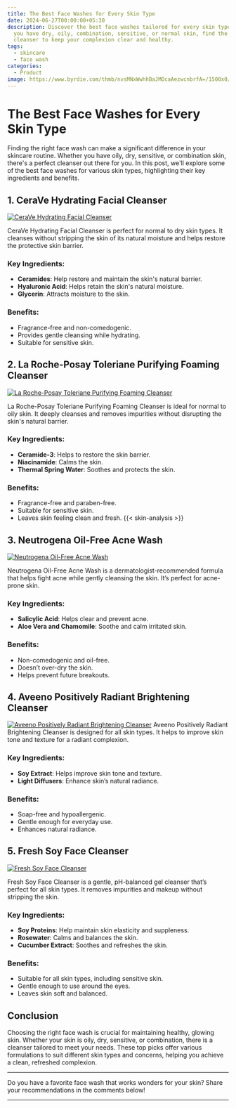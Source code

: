```yaml
---
title: The Best Face Washes for Every Skin Type
date: 2024-06-27T00:00:00+05:30
description: Discover the best face washes tailored for every skin type. Whether
  you have dry, oily, combination, sensitive, or normal skin, find the perfect
  cleanser to keep your complexion clear and healthy.
tags:
  - skincare
  - face wash
categories:
  - Product
image: https://www.byrdie.com/thmb/nvsMNxWwhhBaJMOcaAezwcnbrfA=/1500x0/filters:no_upscale():max_bytes(150000):strip_icc()/the-best-face-washes-for-oily-skin-tout-7b94bba63c4b43538d9bfaf972b01bdd.jpg
---
```


# The Best Face Washes for Every Skin Type

Finding the right face wash can make a significant difference in your skincare routine. Whether you have oily, dry, sensitive, or combination skin, there's a perfect cleanser out there for you. In this post, we'll explore some of the best face washes for various skin types, highlighting their key ingredients and benefits.

## 1. **CeraVe Hydrating Facial Cleanser**

[![CeraVe Hydrating Facial Cleanser](https://image-cdn.hypb.st/https%3A%2F%2Fbae.hypebeast.com%2Ffiles%2F2020%2F12%2Fcerave-hydrating-facial-cleanser-skincare-face-wash-tiktok-review-2.jpg?w=1260&format=jpeg&cbr=1&q=90&fit=max)](https://www.sephora.co.uk/p/CeraVe-Hydrating-Cleanser-473ml)

CeraVe Hydrating Facial Cleanser is perfect for normal to dry skin types. It cleanses without stripping the skin of its natural moisture and helps restore the protective skin barrier.

### Key Ingredients:
- **Ceramides**: Help restore and maintain the skin's natural barrier.
- **Hyaluronic Acid**: Helps retain the skin's natural moisture.
- **Glycerin**: Attracts moisture to the skin.

### Benefits:
- Fragrance-free and non-comedogenic.
- Provides gentle cleansing while hydrating.
- Suitable for sensitive skin.

## 2. **La Roche-Posay Toleriane Purifying Foaming Cleanser**

[![La Roche-Posay Toleriane Purifying Foaming Cleanser](https://m.media-amazon.com/images/I/61MrUkt0sOL._AC_UF1000,1000_QL80_.jpg)](https://www.walmart.com/ip/La-Roche-Posay-Toleriane-Purifying-Foaming-Facial-Wash-13-52-fl-oz-400ml/588591863)

La Roche-Posay Toleriane Purifying Foaming Cleanser is ideal for normal to oily skin. It deeply cleanses and removes impurities without disrupting the skin's natural barrier.

### Key Ingredients:
- **Ceramide-3**: Helps to restore the skin barrier.
- **Niacinamide**: Calms the skin.
- **Thermal Spring Water**: Soothes and protects the skin.

### Benefits:
- Fragrance-free and paraben-free.
- Suitable for sensitive skin.
- Leaves skin feeling clean and fresh.
{{< skin-analysis >}}

## 3. **Neutrogena Oil-Free Acne Wash**

[![Neutrogena Oil-Free Acne Wash](https://m.media-amazon.com/images/I/71Wn3hAOi-L.jpg)](https://www.walmart.com/ip/Neutrogena-Oil-Free-Salicylic-Acid-Acne-Face-Wash-and-Facial-Cleanser-9-1-fl-oz/10308600)

Neutrogena Oil-Free Acne Wash is a dermatologist-recommended formula that helps fight acne while gently cleansing the skin. It’s perfect for acne-prone skin.

### Key Ingredients:
- **Salicylic Acid**: Helps clear and prevent acne.
- **Aloe Vera and Chamomile**: Soothe and calm irritated skin.

### Benefits:
- Non-comedogenic and oil-free.
- Doesn’t over-dry the skin.
- Helps prevent future breakouts.

## 4. **Aveeno Positively Radiant Brightening Cleanser**

[![Aveeno Positively Radiant Brightening Cleanser](https://i.pinimg.com/474x/d3/fa/f2/d3faf2ca1bd30c30bc0d6f693806a804.jpg)](https://www.walmart.com/ip/Aveeno-Positively-Radiant-Brightening-Facial-Cleanser-Face-Wash-11-oz/859241807)
Aveeno Positively Radiant Brightening Cleanser is designed for all skin types. It helps to improve skin tone and texture for a radiant complexion.

### Key Ingredients:
- **Soy Extract**: Helps improve skin tone and texture.
- **Light Diffusers**: Enhance skin’s natural radiance.

### Benefits:
- Soap-free and hypoallergenic.
- Gentle enough for everyday use.
- Enhances natural radiance.

## 5. **Fresh Soy Face Cleanser**

[![Fresh Soy Face Cleanser](https://www.fresh.com/dw/image/v2/BDJQ_PRD/on/demandware.static/-/Sites-fresh_master_catalog/default/dw0bad24c1/product_images/H00006239_main_pdp.jpg?sw=800&sh=800&bgcolor=F7F7F8&sfrm=jpg)](https://www.walmart.com/ip/Fresh-Soy-Face-Cleanser-150ml-5-1oz/138080161)

Fresh Soy Face Cleanser is a gentle, pH-balanced gel cleanser that’s perfect for all skin types. It removes impurities and makeup without stripping the skin.

### Key Ingredients:
- **Soy Proteins**: Help maintain skin elasticity and suppleness.
- **Rosewater**: Calms and balances the skin.
- **Cucumber Extract**: Soothes and refreshes the skin.

### Benefits:
- Suitable for all skin types, including sensitive skin.
- Gentle enough to use around the eyes.
- Leaves skin soft and balanced.

## Conclusion

Choosing the right face wash is crucial for maintaining healthy, glowing skin. Whether your skin is oily, dry, sensitive, or combination, there is a cleanser tailored to meet your needs. These top picks offer various formulations to suit different skin types and concerns, helping you achieve a clean, refreshed complexion.

---

Do you have a favorite face wash that works wonders for your skin? Share your recommendations in the comments below!

---
